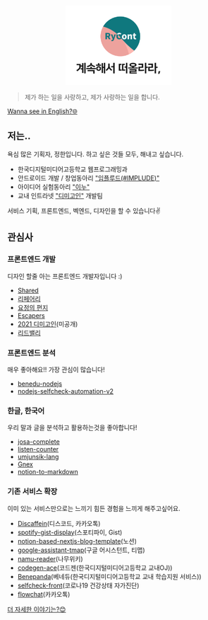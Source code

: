 <p align="center">
    <img src="./profile.svg" width="240px">
</p>

> 제가 하는 일을 사랑하고, 제가 사랑하는 일을 합니다.

[Wanna see in English?🌐](https://github.com/rycont/rycont/blob/main/eng.md)

## 저는..
욕심 많은 기획자, 정한입니다. 하고 싶은 것들 모두, 해내고 싶습니다.
- 한국디지털미디어고등학교 웹프로그래밍과
- 안드로이드 개발 / 창업동아리 ["임플루드(#IMPLUDE)"](http://implude.com/)
- 아이디어 실험동아리 ["이누"](http://github.com/inudevs)
- 교내 인트라넷 ["디미고인"](https://github.com/dimigoin) 개발팀

서비스 기획, 프론트엔드, 벡엔드, 디자인을 할 수 있습니다✌

## 관심사
### 프론트엔드 개발
디자인 할줄 아는 프론트엔드 개발자입니다 :)
- [Shared](https://github.com/rycont/rycont-shared)
- [리페어리](https://github.com/refairy/refairy-frontend)
- [요정의 편지](https://github.com/rycont/letter-elf-frontend)
- [Escapers](https://github.com/rycont/escaper)
- [2021 디미고인](https://github.com/dimigoin/dimigoin-front-v3)(미공개)
- [리드밸리](https://github.com/readvalley/frontend)

### 프론트엔드 분석
매우 좋아해요!! 가장 관심이 많습니다!
- [benedu-nodejs](https://github.com/rycont/benedu-nodejs)
- [nodejs-selfcheck-automation-v2](https://github.com/rycont/nodejs-selfcheck-automation-v2)

### 한글, 한국어
우리 말과 글을 분석하고 활용하는것을 좋아합니다!
- [josa-complete](https://github.com/rycont/josa-complete)
- [listen-counter](https://github.com/rycont/listen-counter)
- [umjunsik-lang](https://github.com/rycont/umjunsik-lang)
- [Gnex](https://github.com/rycont/Gnex)
- [notion-to-markdown](https://github.com/rycont/notion-to-markdown)

### 기존 서비스 확장
이미 있는 서비스만으로는 느끼기 힘든 경험을 느끼게 해주고싶어요.
- [Discaffein](https://github.com/rycont/discaffein)(디스코드, 카카오톡)
- [spotify-gist-display](https://github.com/rycont/spotify-gist-display)(스포티파이, Gist)
- [notion-based-nextjs-blog-template](https://github.com/rycont/notion-based-nextjs-blog-template)(노션)
- [google-assistant-tmap](https://github.com/rycont/google-assistant-tmap)(구글 어시스턴트, 티맵)
- [namu-reader](https://github.com/rycont/namu-reader)(나무위키)
- [codegen-ace](https://github.com/DIMI19WP/codegen-ace)(코드젠(한국디지털미디어고등학교 교내OJ))
- [Benepanda](https://github.com/DIMI19WP/benepanda)(베네듀(한국디지털미디어고등학교 교내 학습지원 서비스))
- [selfcheck-front](https://github.com/rycont/selfcheck-front)(코로나19 건강상태 자가진단)
- [flowchat](https://github.com/flowchat-dev)(카카오톡)

[더 자세한 이야기는?😊](https://rycont.github.io/)
